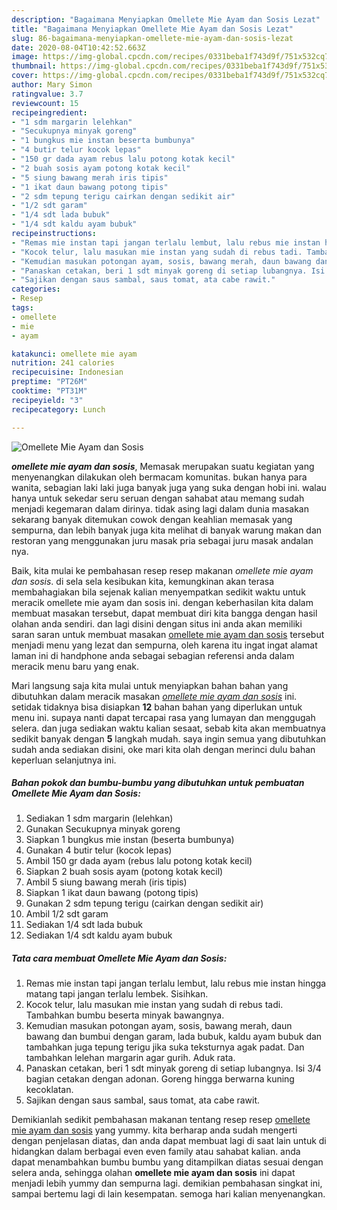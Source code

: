 ```yaml
---
description: "Bagaimana Menyiapkan Omellete Mie Ayam dan Sosis Lezat"
title: "Bagaimana Menyiapkan Omellete Mie Ayam dan Sosis Lezat"
slug: 86-bagaimana-menyiapkan-omellete-mie-ayam-dan-sosis-lezat
date: 2020-08-04T10:42:52.663Z
image: https://img-global.cpcdn.com/recipes/0331beba1f743d9f/751x532cq70/omellete-mie-ayam-dan-sosis-foto-resep-utama.jpg
thumbnail: https://img-global.cpcdn.com/recipes/0331beba1f743d9f/751x532cq70/omellete-mie-ayam-dan-sosis-foto-resep-utama.jpg
cover: https://img-global.cpcdn.com/recipes/0331beba1f743d9f/751x532cq70/omellete-mie-ayam-dan-sosis-foto-resep-utama.jpg
author: Mary Simon
ratingvalue: 3.7
reviewcount: 15
recipeingredient:
- "1 sdm margarin lelehkan"
- "Secukupnya minyak goreng"
- "1 bungkus mie instan beserta bumbunya"
- "4 butir telur kocok lepas"
- "150 gr dada ayam rebus lalu potong kotak kecil"
- "2 buah sosis ayam potong kotak kecil"
- "5 siung bawang merah iris tipis"
- "1 ikat daun bawang potong tipis"
- "2 sdm tepung terigu cairkan dengan sedikit air"
- "1/2 sdt garam"
- "1/4 sdt lada bubuk"
- "1/4 sdt kaldu ayam bubuk"
recipeinstructions:
- "Remas mie instan tapi jangan terlalu lembut, lalu rebus mie instan hingga matang tapi jangan terlalu lembek. Sisihkan."
- "Kocok telur, lalu masukan mie instan yang sudah di rebus tadi. Tambahkan bumbu beserta minyak bawangnya."
- "Kemudian masukan potongan ayam, sosis, bawang merah, daun bawang dan bumbui dengan garam, lada bubuk, kaldu ayam bubuk dan tambahkan juga tepung terigu jika suka teksturnya agak padat. Dan tambahkan lelehan margarin agar gurih. Aduk rata."
- "Panaskan cetakan, beri 1 sdt minyak goreng di setiap lubangnya. Isi 3/4 bagian cetakan dengan adonan. Goreng hingga berwarna kuning kecoklatan."
- "Sajikan dengan saus sambal, saus tomat, ata cabe rawit."
categories:
- Resep
tags:
- omellete
- mie
- ayam

katakunci: omellete mie ayam 
nutrition: 241 calories
recipecuisine: Indonesian
preptime: "PT26M"
cooktime: "PT31M"
recipeyield: "3"
recipecategory: Lunch

---
```



![Omellete Mie Ayam dan Sosis](https://img-global.cpcdn.com/recipes/0331beba1f743d9f/751x532cq70/omellete-mie-ayam-dan-sosis-foto-resep-utama.jpg)

<b><i>omellete mie ayam dan sosis</i></b>, Memasak merupakan suatu kegiatan yang menyenangkan dilakukan oleh bermacam komunitas. bukan hanya para wanita, sebagian laki laki juga banyak juga yang suka dengan hobi ini. walau hanya untuk sekedar seru seruan dengan sahabat atau memang sudah menjadi kegemaran dalam dirinya. tidak asing lagi dalam dunia masakan sekarang banyak ditemukan cowok dengan keahlian memasak yang sempurna, dan lebih banyak juga kita melihat di banyak warung makan dan restoran yang menggunakan juru masak pria sebagai juru masak andalan nya.

Baik, kita mulai ke pembahasan resep resep makanan <i>omellete mie ayam dan sosis</i>. di sela sela kesibukan kita, kemungkinan akan terasa membahagiakan bila sejenak kalian menyempatkan sedikit waktu untuk meracik omellete mie ayam dan sosis ini. dengan keberhasilan kita dalam membuat masakan tersebut, dapat membuat diri kita bangga dengan hasil olahan anda sendiri. dan lagi disini dengan situs ini anda akan memiliki saran saran untuk membuat masakan <u>omellete mie ayam dan sosis</u> tersebut menjadi menu yang lezat dan sempurna, oleh karena itu ingat ingat alamat laman ini di handphone anda sebagai sebagian referensi anda dalam meracik menu baru yang enak.




Mari langsung saja kita mulai untuk menyiapkan bahan bahan yang dibutuhkan dalam meracik masakan <u><i>omellete mie ayam dan sosis</i></u> ini. setidak tidaknya bisa disiapkan <b>12</b> bahan bahan yang diperlukan untuk menu ini. supaya nanti dapat tercapai rasa yang lumayan dan menggugah selera. dan juga sediakan waktu kalian sesaat, sebab kita akan membuatnya sedikit banyak dengan <b>5</b> langkah mudah. saya ingin semua yang dibutuhkan sudah anda sediakan disini, oke mari kita olah dengan merinci dulu bahan keperluan selanjutnya ini.

<!--inarticleads1-->

##### Bahan pokok dan bumbu-bumbu yang dibutuhkan untuk pembuatan Omellete Mie Ayam dan Sosis:

1. Sediakan 1 sdm margarin (lelehkan)
1. Gunakan Secukupnya minyak goreng
1. Siapkan 1 bungkus mie instan (beserta bumbunya)
1. Gunakan 4 butir telur (kocok lepas)
1. Ambil 150 gr dada ayam (rebus lalu potong kotak kecil)
1. Siapkan 2 buah sosis ayam (potong kotak kecil)
1. Ambil 5 siung bawang merah (iris tipis)
1. Siapkan 1 ikat daun bawang (potong tipis)
1. Gunakan 2 sdm tepung terigu (cairkan dengan sedikit air)
1. Ambil 1/2 sdt garam
1. Sediakan 1/4 sdt lada bubuk
1. Sediakan 1/4 sdt kaldu ayam bubuk




<!--inarticleads2-->

##### Tata cara membuat Omellete Mie Ayam dan Sosis:

1. Remas mie instan tapi jangan terlalu lembut, lalu rebus mie instan hingga matang tapi jangan terlalu lembek. Sisihkan.
1. Kocok telur, lalu masukan mie instan yang sudah di rebus tadi. Tambahkan bumbu beserta minyak bawangnya.
1. Kemudian masukan potongan ayam, sosis, bawang merah, daun bawang dan bumbui dengan garam, lada bubuk, kaldu ayam bubuk dan tambahkan juga tepung terigu jika suka teksturnya agak padat. Dan tambahkan lelehan margarin agar gurih. Aduk rata.
1. Panaskan cetakan, beri 1 sdt minyak goreng di setiap lubangnya. Isi 3/4 bagian cetakan dengan adonan. Goreng hingga berwarna kuning kecoklatan.
1. Sajikan dengan saus sambal, saus tomat, ata cabe rawit.




Demikianlah sedikit pembahasan makanan tentang resep resep <u>omellete mie ayam dan sosis</u> yang yummy. kita berharap anda sudah mengerti dengan penjelasan diatas, dan anda dapat membuat lagi di saat lain untuk di hidangkan dalam berbagai even even family atau sahabat kalian. anda dapat menambahkan bumbu bumbu yang ditampilkan diatas sesuai dengan selera anda, sehingga olahan <b>omellete mie ayam dan sosis</b> ini dapat menjadi lebih yummy dan sempurna lagi. demikian pembahasan singkat ini, sampai bertemu lagi di lain kesempatan. semoga hari kalian menyenangkan.
